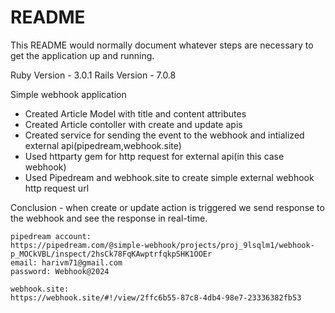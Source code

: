 # README

This README would normally document whatever steps are necessary to get the
application up and running.

Ruby Version - 3.0.1
Rails Version - 7.0.8

Simple webhook application

- Created Article Model with title and content attributes
- Created Article contoller with create and update apis
- Created service for sending the event to the webhook and intialized external api(pipedream,webhook.site)
- Used httparty gem for http request for external api(in this case webhook)
- Used Pipedream and webhook.site to create simple external webhook http request url

Conclusion - 
    when create or update action is triggered we send response to the webhook and see the response in real-time.

    pipedream account:
    https://pipedream.com/@simple-webhook/projects/proj_9lsqlm1/webhook-p_MOCkVBL/inspect/2hsCk78FqKAwptrfqkpSHK1OOEr
    email: harivm71@gmail.com
    password: Webhook@2024

    webhook.site:
    https://webhook.site/#!/view/2ffc6b55-87c8-4db4-98e7-23336382fb53
